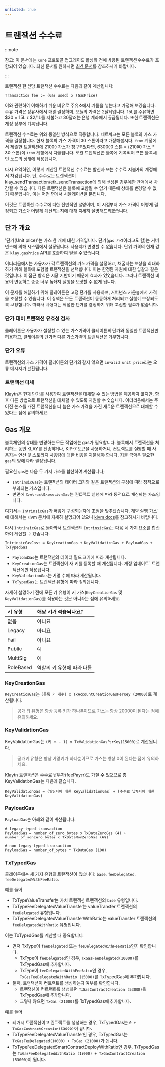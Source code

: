 ```yaml
---
unlisted: true
---
```


# 트랜잭션 수수료

:::note

참고: 이 문서에는 `Kore` 프로토콜 업그레이드 활성화 전에 사용된 트랜잭션 수수료가 포함되어 있습니다.
최신 문서를 원하시면 [최신 문서](transaction-fees.md)를 참조하시기 바랍니다.

:::

트랜잭션 한 건당 트랜잭션 수수료는 다음과 같이 계산됩니다:

```text
Transaction fee := (Gas used) x (GasPrice)
```

이와 관련하여 이해하기 쉬운 비유로 주유소에서 기름을 넣는다고 가정해 보겠습니다. 주유 가격은 정유사에서 매일 결정하며, 오늘의 가격은 2달러입니다. 15L를 주유하면 $30 = 15L x $2/1L를 지불하고 30달러는 은행 계좌에서 출금됩니다. 또한 트랜잭션은 계정 장부에 기록됩니다.

트랜잭션 수수료는 위와 동일한 방식으로 작동합니다. 네트워크는 모든 블록의 가스 가격을 결정합니다. 현재 블록의 가스 가격이 30 스톤이라고 가정해봅시다. `from` 계정에서 제출한 트랜잭션에 21000 가스가 청구되었다면, 630000 스톤 = (21000 가스 * 30 스톤)이 `from` 계정에서 지불됩니다. 또한 트랜잭션은 블록에 기록되어 모든 블록체인 노드의 상태에 적용됩니다.

다시 요약하면, 이렇게 계산된 트랜잭션 수수료는 발신자 또는 수수료 지불자의 계정에서 차감됩니다. 단, 수수료는 트랜잭션이 klay_sendTransaction/eth_sendTransaction에 의해 생성된 경우에만 잔액에서 차감될 수 있습니다. 다른 트랜잭션은 블록에 포함될 수 없기 때문에 상태를 변경할 수 없기 때문입니다. 이는 어떤 면에서 시뮬레이션일 뿐입니다.

이것은 트랜잭션 수수료에 대한 전반적인 설명이며, 이 시점부터 가스 가격이 어떻게 결정되고 가스가 어떻게 계산되는지에 대해 자세히 설명해드리겠습니다.

## 단가 개요 <a id="unit-price-overview"></a>

'단가(Unit price)'는 가스 한 개에 대한 가격입니다. 단가(``gas 가격``이라고도 함)는 거버넌스에 의해 시스템에서 설정됩니다. 사용자가 변경할 수 없습니다. 단위 가격의 현재 값은 `klay.gasPrice` API를 호출하여 얻을 수 있습니다.

이더리움에서는 사용자가 각 트랜잭션의 가스 가격을 설정하고, 채굴자는 보상을 최대화하기 위해 블록에 포함할 트랜잭션을 선택합니다. 이는 한정된 자원에 대한 입찰과 같은 것입니다. 이 접근 방식은 시장 기반이기 때문에 효과가 있었습니다. 그러나 트랜잭션 비용이 변동하고 종종 너무 높아져 실행을 보장할 수 없게 됩니다.

이 문제를 해결하기 위해 클레이튼은 고정 단가를 사용하며, 거버넌스 카운슬에서 가격을 조정할 수 있습니다. 이 정책은 모든 트랜잭션이 동등하게 처리되고 실행이 보장되도록 보장합니다. 따라서 사용자는 적절한 단가를 결정하기 위해 고심할 필요가 없습니다.

### 단가 대비 트랜잭션 유효성 검사 <a id="transaction-validation-against-unit-price"></a>

클레이튼은 사용자가 설정할 수 있는 가스가격이 클레이튼의 단가와 동일한 트랜잭션만 허용하고, 클레이튼의 단가와 다른 가스가격의 트랜잭션은 거부합니다.

### 단가 오류 <a id="unit-price-error"></a>

트랜잭션의 가스 가격이 클레이튼의 단가와 같지 않으면 `invalid unit price`라는 오류 메시지가 반환됩니다.

### 트랜잭션 대체 <a id="transaction-replacement"></a>

Klaytn은 현재 단가를 사용하여 트랜잭션을 대체할 수 있는 방법을 제공하지 않지만, 향후 다른 방법으로 트랜잭션을 대체할 수 있도록 지원할 수 있습니다. 이더리움에서는 주어진 논스를 가진 트랜잭션을 더 높은 가스 가격을 가진 새로운 트랜잭션으로 대체할 수 있다는 점에 유의하세요.

## Gas 개요 <a id="gas-overview"></a>

블록체인의 상태를 변경하는 모든 작업에는 gas가 필요합니다. 블록에서 트랜잭션을 처리하는 동안 KLAY를 전송하거나, KIP-7 토큰을 사용하거나, 컨트랙트를 실행할 때 사용자는 연산 및 스토리지 사용량에 대한 비용을 지불해야 합니다. 지불 금액은 필요한 `gas`의 양에 따라 결정됩니다.

필요한 `gas`는 다음 두 가지 가스를 합산하여 계산됩니다;

* `IntrinsicGas`는 트랜잭션의 데이터 크기와 같은 트랜잭션의 구성에 따라 정적으로 부과되는 가스입니다.
* 반면에 `ContractExecutionGas`는 컨트랙트 실행에 따라 동적으로 계산되는 가스입니다.

여기서는 `IntrinsicGas`가 어떻게 구성되는지에 초점을 맞추겠습니다. 계약 실행 가스`에 대해서는 klvm 문서에 자세히 설명되어 있으니 [klvm docs](./computation/klaytn-virtual-machine-previous.md)를 참고하시기 바랍니다.

다시 `IntrinsicGas`로 돌아와서 트랜잭션의 `IntrinsicGas`는 다음 네 가지 요소를 합산하여 계산할 수 있습니다.

```
IntrinsicGasCost = KeyCreationGas + KeyValidationGas + PayloadGas + TxTypedGas
```

* `PayloadGas`는 트랜잭션의 데이터 필드 크기에 따라 계산됩니다.
* `KeyCreationGas`는 트랜잭션이 새 키를 등록할 때 계산됩니다. 계정 업데이트` 트랜잭션에만 적용됩니다.
* `KeyValidationGas`는 서명 수에 따라 계산됩니다.
* `TxTypedGas`는 트랜잭션 유형에 따라 정의됩니다.

자세히 설명하기 전에 모든 키 유형이 키 가스(`KeyCreationGas` 및 `KeyValidationGas`)를 적용하는 것은 아니라는 점에 유의하세요.

| 키 유형 | 해당 키가 적용되나요? |
| :--- | :--- |
| 없음 | 아니요 |
| Legacy | 아니요 |
| Fail | 아니요
| Public | 예 |
| MultiSig | 예 |
| RoleBased | 역할의 키 유형에 따라 다름 |

### KeyCreationGas <a id="keyCreationGas"></a>
`KeyCreationGas`는 `(등록 키 개수) x TxAccountCreationGasPerKey (20000)`로 계산됩니다.

>공개 키 유형은 항상 등록 키가 하나뿐이므로 가스는 항상 20000이 된다는 점에 유의하세요.

### KeyValidationGas <a id="keyValidationGas"></a>
KeyValidationGas는 `(키 수 - 1) x TxValidationGasPerKey(15000)`로 계산됩니다.

>공개키 유형은 항상 서명키가 하나뿐이므로 가스는 항상 0이 된다는 점에 유의하세요.

Klaytn 트랜잭션은 수수료 납부자(feePayer)도 가질 수 있으므로 총 KeyValidationGas는 다음과 같습니다.

```
KeyValidationGas = (발신자에 대한 KeyValidationGas) + (수수료 납부자에 대한 KeyValidationGas)
```

### PayloadGas <a id="payloadGas"></a>
`PayloadGas`는 아래와 같이 계산됩니다.

```
# legacy-typed transaction
PayloadGas = number_of_zero_bytes x TxDataZeroGas (4) + number_of_nonzero_bytes x TxDataNonZeroGas (68)`

# non legacy-typed transaction
PayloadGas = number_of_bytes * TxDataGas (100)
```

### TxTypedGas <a id="txTypedGas"></a>
클레이튼에는 세 가지 유형의 트랜잭션이 있습니다: `base`, `feeDelegated`, `feeDelegatedWithFeeRatio`.

예를 들어
* TxTypeValueTransfer는 가치 트랜잭션 트랜잭션의 `base` 유형입니다.
* TxTypeFeeDelegatedValueTransfer는 valueTransfer 트랜잭션의 `feeDelegated` 유형입니다.
* TxTypeFeeDelegatedValueTransferWithRatio는 valueTransfer 트랜잭션의 `feeDelegatedWithRatio` 유형입니다.

이는 TxTypedGas를 계산할 때 중요합니다:
* 먼저 TxType이 `feeDelegated` 또는 `feeDelegatedWithFeeRatio`인지 확인합니다.
    * TxType이 `feeDelegated`인 경우, `TxGasFeeDelegated(10000)`를 TxTypedGas에 추가합니다.
    * TxType이 `feeDelegatedWithFeeRatio`인 경우, `TxGasFeeDelegatedWithRatio (15000)`를 TxTypedGas에 추가합니다.
* 둘째, 트랜잭션이 컨트랙트를 생성하는지 여부를 확인합니다.
    * 트랜잭션이 컨트랙트를 생성하면 `TxGasContractCreation (53000)`을 TxTypedGas에 추가합니다.
    * 그렇지 않으면 `TxGas (21000)`를 TxTypedGas에 추가합니다.

예를 들어
* 레거시 트랜잭션이고 컨트랙트를 생성하는 경우, TxTypedGas는 `0 + TxGasContractCreation(53000)`이 됩니다.
* TxTypeFeeDelegatedValueTransfer인 경우, TxTypedGas는 `TxGasFeeDelegated(10000) + TxGas (21000)`가 됩니다.
* TxTypeFeeDelegatedSmartContractDeployWithRatio인 경우, TxTypedGas는 `TxGasFeeDelegatedWithRatio (15000) + TxGasContractCreation (53000)`이 됩니다.

